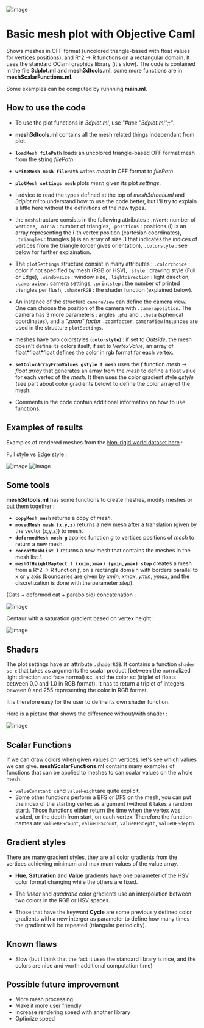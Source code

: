 ![image](https://raw.githubusercontent.com/Bleuje/ocaml-mesh-plot/master/pictures/header.jpg)

# Basic mesh plot with Objective Caml
Shows meshes in OFF format (uncolored triangle-based with float values for vertices positions), and R^2 -> R functions on a rectangular domain.
It uses the standard OCaml graphics library (it's slow).
The code is contained in the file **3dplot.ml** and **mesh3dtools.ml**, some more functions are in **meshScalarFunctions.ml**.

Some examples can be computed by runnning **main.ml**.

## How to use the code
- To use the plot functions in *3dplot.ml*, use *"#use "3dplot.ml";;"*.

- **mesh3dtools.ml** contains all the mesh related things independant from plot.

- **`loadMesh filePath`** loads an uncolored triangle-based OFF format mesh from the string *filePath*.

- **`writeMesh mesh filePath`** writes *mesh* in OFF format to *filePath*.

- **`plotMesh settings mesh`** plots *mesh* given its plot *settings*.

- I advice to read the types defined at the top of *mesh3dtools.ml* and *3dplot.ml* to understand how to use the code better, but I'll try to explain a little here without the definitions of the new types.

- the `mesh`structure consists in the following attributes : `.nVert`: number of vertices, `.nTria` : number of triangles, `.positions` : positions.(i) is an array representing the i-th vertex position (cartesian coordinates),  `.triangles` : triangles.(i) is an array of size 3 that indicates the indices of vertices from the triangle (order gives orientation), `.colorstyle` : see below for further explaination.

- The `plotSettings` structure consist in many attributes : `.colorchoice` : color if not specified by mesh (RGB or HSV), `.style` : drawing style (Full or Edge), `.windowsize` : window size, `.lightdirection` : light direction, `.cameraview` : camera settings, `.printstep` : the number of printed triangles per flush, `.shaderRGB` : the shader function (explained below).

- An instance of the structure `cameraView` can define the camera view. One can choose the position of the camera with `.cameraposition`. The camera has 3 more parameters : angles `.phi` and `.theta` (spherical coordinates), and a *"zoom" factor* `.zoomfactor`. `cameraView` instances are used in the structure `plotSettings`.

- meshes have two colorstyles (**`colorstyle`**) : if set to *Outside*, the mesh doesn't define its colors itself, if set to *VertexValue*, an array of float\*float\*float defines the color in rgb format for each vertex.

- **`setColorArrayFromValues gstyle f mesh`** uses the *f* function *mesh -> float array* that generates an array from the *mesh* to define a float value for each vertex of the *mesh*. It then uses the color gradient style *gstyle* (see part about color gradients below) to define the color array of the mesh.

- Comments in the code contain additional information on how to use functions.

## Examples of results
Examples of rendered meshes from the [Non-rigid world dataset here](http://tosca.cs.technion.ac.il/book/resources_data.html) :

Full style vs Edge style :

![image](https://raw.githubusercontent.com/Bleuje/ocaml-mesh-plot/master/pictures/centaur1_ocaml.jpg)
![image](https://raw.githubusercontent.com/Bleuje/ocaml-mesh-plot/master/pictures/centaur1_edge_ocaml.jpg)

## Some tools
**mesh3dtools.ml** has some functions to create meshes, modify meshes or put them together :
- **`copyMesh mesh`** returns a copy of *mesh*.
- **`movedMesh mesh (x,y,z)`** returns a new mesh after a translation (given by the vector (x,y,z)) to mesh.
- **`deformedMesh mesh g`** applies function *g* to vertices positions of *mesh* to return a new mesh.
- **`concatMeshList l`** returns a new mesh that contains the meshes in the mesh list *l*.
- **`meshOfHeightMapRect f (xmin,xmax) (ymin,ymax) step`** creates a mesh from a R^2 -> R function *f*,
on a rectangle domain with borders parallel to x or y axis (boundaries are given by *xmin*, *xmax*, *ymin*, *ymax*, and the discretization is done with the parameter *step*).

(Cats + deformed cat + paraboloid) concatenation :

![image](https://raw.githubusercontent.com/Bleuje/ocaml-mesh-plot/master/pictures/catfamily2.jpg)

Centaur with a saturation gradient based on vertex height :

![image](https://raw.githubusercontent.com/Bleuje/ocaml-mesh-plot/master/pictures/centaurgradientheight.jpg)

## Shaders
The plot settings have an attribute `.shaderRGB`. It contains a function `shader sc c` that takes as arguments the scalar product (between the normalized light direction and face normal) sc, and the color sc (triplet of floats between 0.0 and 1.0 in RGB format). It has to return a triplet of integers beween 0 and 255 representing the color in RGB format.

It is therefore easy for the user to define its own shader function.

Here is a picture that shows the difference without/with shader :

![image](https://raw.githubusercontent.com/Bleuje/ocaml-mesh-plot/master/pictures/shadertest.jpg)

## Scalar Functions
If we can draw colors when given values on vertices, let's see which values we can give. **meshScalarFunctions.ml** contains many examples of functions that can be applied to meshes to can scalar values on the whole mesh.

- `valueConstant c`and `valueHeight`are quite explicit.
- Some other functions perform a BFS or DFS on the mesh, you can put the index of the starting vertex as argument (without it takes a random start). Those functions either return the time when the vertex was visited, or the depth from start, on each vertex. Therefore the function names are `valueBFScount`, `valueDFScount`, `valueBFSdepth`, `valueDFSdepth`.

## Gradient styles
There are many gradient styles, they are all color gradients from the vertices achieving minimum and maximum values of the value array.

- **Hue**, **Saturation** and **Value** gradients have one parameter of the HSV color format changing while the others are fixed.

- The *linear* and *quadratic* color gradients use an interpolation between two colors in the RGB or HSV spaces.

- Those that have the keyword **Cycle** are some previously defined color gradients with a new interger as parameter to define how many times the gradient will be repeated (triangular periodicity).

## Known flaws
- Slow (but I think that the fact it uses the standard library is nice, and the colors are nice and worth additional computation time)

## Possible future improvement
- More mesh processing
- Make it more user friendly
- Increase rendering speed with another library
- Optimize speed
